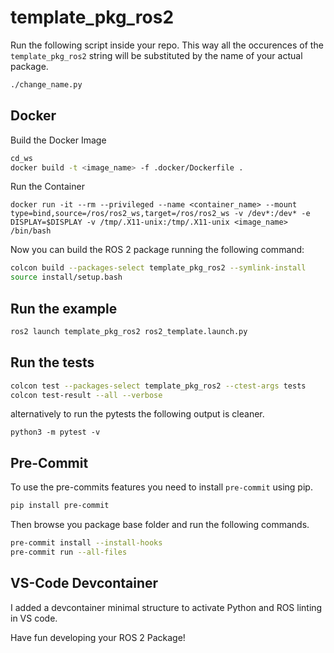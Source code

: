 # template_pkg_ros2

Run the following script inside your repo. This way all the occurences of the `template_pkg_ros2` string will be substituted by the name of your actual package.

``` bash
./change_name.py
```

## Docker

Build the Docker Image
```bash
cd_ws
docker build -t <image_name> -f .docker/Dockerfile .
```

Run the Container
```
docker run -it --rm --privileged --name <container_name> --mount type=bind,source=/ros/ros2_ws,target=/ros/ros2_ws -v /dev*:/dev* -e DISPLAY=$DISPLAY -v /tmp/.X11-unix:/tmp/.X11-unix <image_name> /bin/bash
```

Now you can build the ROS 2 package running the following command:

```bash
colcon build --packages-select template_pkg_ros2 --symlink-install
source install/setup.bash
```

## Run the example
```bash
ros2 launch template_pkg_ros2 ros2_template.launch.py
```

## Run the tests
```bash
colcon test --packages-select template_pkg_ros2 --ctest-args tests
colcon test-result --all --verbose

```

alternatively to run the pytests the following output is cleaner.


```
python3 -m pytest -v
```

## Pre-Commit

To use the pre-commits features you need to install `pre-commit` using pip.
```bash
pip install pre-commit
```

Then browse you package base folder and run the following commands.
```bash
pre-commit install --install-hooks
pre-commit run --all-files
```

## VS-Code Devcontainer
I added a devcontainer minimal structure to activate Python and ROS linting in VS code.

Have fun developing your ROS 2 Package!
